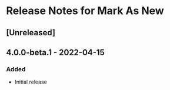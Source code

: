 # Release Notes for Mark As New

## [Unreleased]

## 4.0.0-beta.1 - 2022-04-15
### Added
- Initial release
